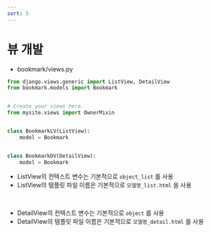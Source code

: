 ```yaml
---
sort: 5
---
```


# 뷰 개발

- bookmark/views.py

```python
from django.views.generic import ListView, DetailView
from bookmark.models import Bookmark


# Create your views here.
from mysite.views import OwnerMixin


class BookmarkLV(ListView):
    model = Bookmark


class BookmarkDV(DetailView):
    model = Bookmark
```

- ListView의 컨텍스트 변수는 기본적으로 `object_list` 를 사용
- ListView의 템플릿 파일 이름은 기본적으로 `모델명_list.html` 을 사용

<br>

- DetailView의 컨텍스트 변수는 기본적으로 `object` 를 사용
- DetailView의 템플릿 파일 이름은 기본적으로 `모델명_detail.html` 를 사용